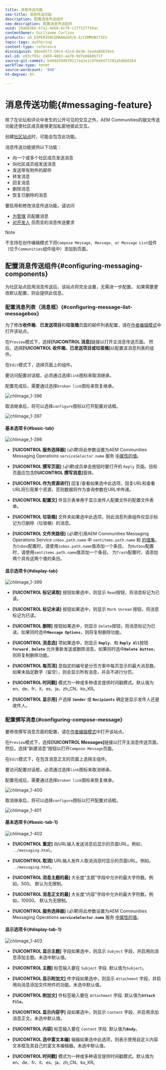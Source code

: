 ```yaml
---
title: 消息传送功能
seo-title: 消息传送功能
description: 配置消息传送组件
seo-description: 配置消息传送组件
uuid: 29ab63b6-67a1-4eb8-8cf8-c1ff52ff2bac
contentOwner: Guillaume Carlino
products: SG_EXPERIENCEMANAGER/6.4/COMMUNITIES
topic-tags: authoring
content-type: reference
discoiquuid: 88ee8573-58c4-42cd-8e36-2ea4a0d654e4
exl-id: e03cf05c-2469-4883-ae7b-9d7e6660b71f
source-git-commit: bd94d3949f0117aa3e1c9f0e84f7293a5d6b03b4
workflow-type: tm+mt
source-wordcount: '940'
ht-degree: 0%

---
```


# 消息传送功能{#messaging-feature}

除了在论坛和评论中发生的公开可见的交互之外，AEM Communities的报文传送功能还使社区成员能够更加私密地彼此交互。

创建[社区站点](overview.md#communitiessites)时，可能会包含此功能。

消息传送功能提供以下功能：

* 向一个或多个社区成员发送消息
* 向社区成员组发送消息
* 发送带有附件的邮件
* 转发消息
* 回复消息
* 删除消息
* 恢复已删除的消息

要启用和修改消息传送功能，请访问

* [为管理](messaging.md) 员配置消息
* [对开发人](essentials-messaging.md) 员而言的消息传送要求

>[!NOTE]
>
>不支持在创作编辑模式下将`Compose Message, Message, or Message List`组件（位于`Communities`组件组中）添加到页面。

## 配置消息传送组件{#configuring-messaging-components}

为社区站点启用消息传送后，该站点将完全设置，无需进一步配置。 如果需要更改默认配置，则会提供此信息。

### 配置消息列表（消息框）{#configuring-message-list-messagebox}

为了修改&#x200B;**收件箱**、**已发送项目**&#x200B;和&#x200B;**垃圾桶**&#x200B;页面的邮件列表配置，请在[作者编辑模式](sites-console.md#authoring-site-content)中打开该站点。

在`Preview`模式下，选择&#x200B;**[!UICONTROL 消息]**&#x200B;链接以打开主消息传送页面。 然后，选择&#x200B;**[!UICONTROL 收件箱、已发送项目或垃圾桶]**&#x200B;以配置该消息列表的组件。

在`Edit`模式下，选择页面上的组件。

要访问配置对话框，必须通过选择`link`图标来取消继承。

配置完成后，需要通过选择`broken link`图标来恢复继承。

![chlimage_1-396](assets/chlimage_1-396.png)

取消继承后，将可以选择`configure`图标以打开配置对话框。

![chlimage_1-397](assets/chlimage_1-397.png)

#### 基本选项卡{#basic-tab}

![chlimage_1-398](assets/chlimage_1-398.png)

* **[!UICONTROL 服务选择器]**
(*必需*)将此参数设置为AEM Communities Messaging Operations `serviceSelector.name` 服务 [中属性的值](messaging.md#messaging-operations-service)。

* **[!UICONTROL 撰写页面]**
(*必需*)成员单击按钮时要打开的 `Reply` 页面。目标页面应包含&#x200B;**[!UICONTROL 撰写消息]**&#x200B;窗体。

* **[!UICONTROL 作为资源进行]**
回复/查看如果选中此选项，回复URL和查看URL将引用某个资源，否则数据将作为查询参数在URL中传递。

* **[!UICONTROL 配置文]**
件显示表单用于显示发件人配置文件的配置文件表单。

* **[!UICONTROL 垃圾桶]**
文件夹如果选中此选项，则此消息列表组件仅显示标记为已删除（垃圾桶）的消息。

* **[!UICONTROL 文件夹路径]**
(*必需*)引用AEM Communities Messaging Operations Service `inbox.path.name` 中 `sentitems.path.name` 和 [的值集](messaging.md#messaging-operations-service)。为`Inbox`配置时，请使用`inbox.path.name`值添加一个条目。 为`Outbox`配置时，请使用`sentitems.path.name`值添加一个条目。 为`Trash`配置时，请添加两个具有这两个值的条目。

#### 显示选项卡{#display-tab}

![chlimage_1-399](assets/chlimage_1-399.png)

* **[!UICONTROL 标记读取]**
按钮如果选中，则显示 
`Read`按钮，将消息标记为已读。

* **[!UICONTROL 标记未读]**
按钮如果选中，则显示 
`Mark Unread` 按钮，将消息标记为已读。

* **[!UICONTROL 删除]**
按钮如果选中，则显示 
`Delete`按钮，将消息标记为已读。如果同时选中&#x200B;**`Message Options`**，则将复制删除功能。

* **[!UICONTROL 消息选]**
项如果选中，则显示 
**`Reply`**、和 **`Reply All`**&#x200B;按钮 **`Forward`** , **`Delete`** 允许重新发送或删除消息。如果同时选中&#x200B;**`Delete Button`**，则将复制删除功能。

* **[!UICONTROL 每页消]**
息指定的编号是分页方案中每页显示的最大消息数。如果未指定数字（留空），则会显示所有消息，并且不进行分页。

* **[!UICONTROL 时间戳]**
模式为一种或多种语言提供时间戳模式。默认值为en、de、fr、it、es、ja、zh_CN、ko_KR。

* **[!UICONTROL 显示用]**
户选择 
**`Sender`** 或 **`Recipients`** 确定是显示发件人还是收件人。

### 配置撰写消息{#configuring-compose-message}

要修改撰写消息页面的配置，请在[作者编辑模式](sites-console.md#authoring-site-content)中打开该站点。

在`Preview`模式下，选择&#x200B;**[!UICONTROL Messages]**&#x200B;链接以打开主消息传送页面。 然后，选择“新建消息”按钮以打开`Compose Message`页面。

在`Edit`模式下，在包含消息正文的页面上选择主组件。

要访问配置对话框，必须通过选择`link`图标来取消继承。

配置完成后，需要通过选择`broken link`图标来恢复继承。

![chlimage_1-400](assets/chlimage_1-400.png)

取消继承后，将可以选择`configure`图标以打开配置对话框。

![chlimage_1-401](assets/chlimage_1-401.png)

#### 基本选项卡{#basic-tab-1}

![chlimage_1-402](assets/chlimage_1-402.png)

* **[!UICONTROL 重定]**
向URL输入发送消息后显示的页面URL。例如， 
`../messaging.html`。

* **[!UICONTROL 取消]**
URL输入发件人取消消息时显示的页面URL。例如， 
`../messaging.html`。

* **[!UICONTROL 消息主题的最]**
大长度“主题”字段中允许的最大字符数。例如，500。 默认为无限制。

* **[!UICONTROL 消息正文的最]**
大长度“内容”字段中允许的最大字符数。例如，10000。 默认为无限制。

* **[!UICONTROL 服务选择器]**
(*必需*)将此参数设置为AEM Communities Messaging Operations **`serviceSelector.name`** 服务 [中属性的值](messaging.md#messaging-operations-service)。

#### 显示选项卡{#display-tab-1}

![chlimage_1-403](assets/chlimage_1-403.png)

* **[!UICONTROL 显示主题]**
字段如果选中，则显示 
`Subject` 字段，并启用向消息添加主题。未选中默认值。

* **[!UICONTROL 主题]**
标签输入要在 
`Subject` 字段. 默认值为`Subject`。

* **[!UICONTROL 显示附加文]**
件字段如果选中，则显示 
`Attachment` 字段，并启用向消息添加文件附件的功能。未选中默认值。

* **[!UICONTROL 附加文]**
件标签输入要在 
`Attachment` 字段. 默认值为&#x200B;**`Attach File`**。

* **[!UICONTROL 显示内容字]**
段如果选中，则显示 
`Content` 字段，并启用添加消息正文。未选中默认值。

* **[!UICONTROL 内容]**
标签输入要在 
`Content` 字段. 默认值为&#x200B;**`Body`**。

* **[!UICONTROL 选中富文本编]**
辑器如果选中此选项，则表示使用自定义内容文本框及其自己的富文本编辑器。未选中默认值。

* **[!UICONTROL 时间戳]**
模式为一种或多种语言提供时间戳模式。默认值为en、de、fr、it、es、ja、zh_CN、ko_KR。
